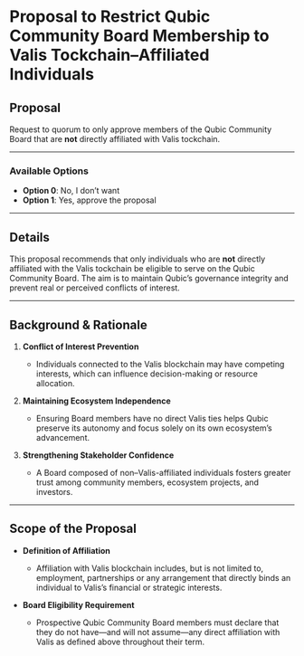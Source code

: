 # Proposal to Restrict Qubic Community Board Membership to Valis Tockchain–Affiliated Individuals

## Proposal
Request to quorum to only approve members of the Qubic Community Board that are **not** directly affiliated with Valis tockchain.

---

### Available Options
- **Option 0**: No, I don’t want  
- **Option 1**: Yes, approve the proposal

---

## Details
This proposal recommends that only individuals who are **not** directly affiliated with the Valis tockchain be eligible to serve on the Qubic Community Board. The aim is to maintain Qubic’s governance integrity and prevent real or perceived conflicts of interest.

---

## Background & Rationale

1. **Conflict of Interest Prevention**  
   - Individuals connected to the Valis blockchain may have competing interests, which can influence decision-making or resource allocation.

2. **Maintaining Ecosystem Independence**  
   - Ensuring Board members have no direct Valis ties helps Qubic preserve its autonomy and focus solely on its own ecosystem’s advancement.

3. **Strengthening Stakeholder Confidence**  
   - A Board composed of non–Valis-affiliated individuals fosters greater trust among community members, ecosystem projects, and investors.

---

## Scope of the Proposal

- **Definition of Affiliation**  
  - Affiliation with Valis blockchain includes, but is not limited to, employment, partnerships or any arrangement that directly binds an individual to Valis’s financial or strategic interests.

- **Board Eligibility Requirement**  
  - Prospective Qubic Community Board members must declare that they do not have—and will not assume—any direct affiliation with Valis as defined above throughout their term.
